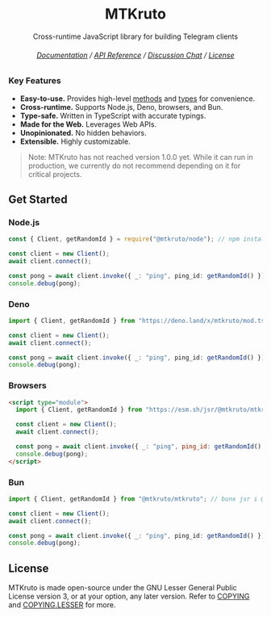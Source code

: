 <div align="center">

# MTKruto

Cross-runtime JavaScript library for building Telegram clients

###### [Documentation](https://mtkruto.deno.dev) / [API Reference](https://deno.land/x/mtkruto/mod.ts) / [Discussion Chat](https://t.me/MTKrutoChat) / [License](#license)

</div>

### Key Features

- **Easy-to-use.** Provides high-level [methods](https://mtkruto.deno.dev/methods) and [types](https://mtkruto.deno.dev/types) for convenience.
- **Cross-runtime.** Supports Node.js, Deno, browsers, and Bun.
- **Type-safe.** Written in TypeScript with accurate typings.
- **Made for the Web.** Leverages Web APIs.
- **Unopinionated.** No hidden behaviors.
- **Extensible.** Highly customizable.

> Note: MTKruto has not reached version 1.0.0 yet. While it can run in production, we currently do not recommend depending on it for critical projects.

## Get Started

### Node.js

```ts
const { Client, getRandomId } = require("@mtkruto/node"); // npm install @mtkruto/node

const client = new Client();
await client.connect();

const pong = await client.invoke({ _: "ping", ping_id: getRandomId() });
console.debug(pong);
```

### Deno

```ts
import { Client, getRandomId } from "https://deno.land/x/mtkruto/mod.ts";

const client = new Client();
await client.connect();

const pong = await client.invoke({ _: "ping", ping_id: getRandomId() });
console.debug(pong);
```

### Browsers

```html
<script type="module">
  import { Client, getRandomId } from "https://esm.sh/jsr/@mtkruto/mtkruto";

  const client = new Client();
  await client.connect();

  const pong = await client.invoke({ _: "ping", ping_id: getRandomId() });
  console.debug(pong);
</script>
```

### Bun

```ts
import { Client, getRandomId } from "@mtkruto/mtkruto"; // bunx jsr i @mtkruto/mtkruto

const client = new Client();
await client.connect();

const pong = await client.invoke({ _: "ping", ping_id: getRandomId() });
console.debug(pong);
```

## License

MTKruto is made open-source under the GNU Lesser General Public License version 3, or at your option, any later version. Refer to [COPYING](./COPYING) and [COPYING.LESSER](./COPYING.LESSER) for more.
